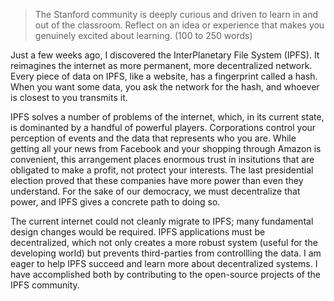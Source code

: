 > The Stanford community is deeply curious and driven to learn in and out of the classroom.
  Reflect on an idea or experience that makes you genuinely excited about learning.
  (100 to 250 words)
  
Just a few weeks ago, I discovered the InterPlanetary File System (IPFS).
It reimagines the internet as more permanent, more decentralized network.
Every piece of data on IPFS, like a website, has a fingerprint called a hash.
When you want some data, you ask the network for the hash, and whoever is closest to you transmits it.

IPFS solves a number of problems of the internet, which, in its current state, is dominanted by a handful of powerful players.
Corporations control your perception of events and the data that represents who you are.
While getting all your news from Facebook and your shopping through Amazon is convenient, this arrangement places enormous trust in insitutions that are obligated to make a profit, not protect your interests.
The last presidential election proved that these companies have more power than even they understand.
For the sake of our democracy, we must decentralize that power, and IPFS gives a concrete path to doing so.

The current internet could not cleanly migrate to IPFS; many fundamental design changes would be required.
IPFS applications must be decentralized, which not only creates a more robust system (useful for the developing world) but prevents third-parties from controllling the data.
I am eager to help IPFS succeed and learn more about decentralized systems.
I have accomplished both by contributing to the open-source projects of the IPFS community.
